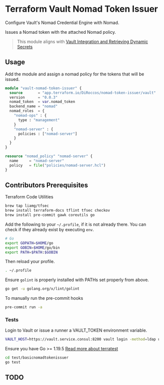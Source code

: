 # Terraform Vault Nomad Token Issuer

Configure Vault's Nomad Credential Engine with Nomad.

Issues a Nomad token with the attached Nomad policy.

> This module aligns with [Vault Integration and Retrieving Dynamic Secrets](https://developer.hashicorp.com/nomad/tutorials/integrate-vault/vault-postgres#vault-postgres)

## Usage
Add the module and assign a nomad policy for the tokens that will be issued.

```terraform
module "vault-nomad-token-issuer" {
  source       = "app.terraform.io/DiRoccos/nomad-token-issuer/vault"
  version      = "0.0.3"
  nomad_token  = var.nomad_token
  backend_name = "nomad"
  nomad_roles  = {
    "nomad-ops" : {
      type : "management"
    }
    "nomad-server" : {
      policies : ["nomad-server"]
    }
  }
}

resource "nomad_policy" "nomad-server" {
  name     = "nomad-server"
  policy   = file("policies/nomad-server.hcl")
}
```

## Contributors Prerequisites

Terraform Code Utilities
```bash
brew tap liamg/tfsec
brew install terraform-docs tflint tfsec checkov
brew install pre-commit gawk coreutils go
```

Add the following to your `~/.profile`, if it is not already there.
You can check if they already exist by executing `env`.
```bash
# Go
export GOPATH=$HOME/go
export GOBIN=$HOME/go/bin
export PATH=$PATH:$GOBIN
```

Then reload your profile.
```bash
. ~/.profile
```

Ensure `golint` is properly installed with PATHs set properly from above.
```bash
go get -u golang.org/x/lint/golint
```

To manually run the pre-commit hooks
```bash
pre-commit run -a
```

### Tests
Login to Vault or issue a runner a VAULT_TOKEN environment variable.
```bash
VAULT_HOST=https://vault.service.consul:8200 vault login -method=ldap username=$USER
```

Ensure you have Go >= 1.19.5
[Read more about terratest](https://terratest.gruntwork.io/docs/getting-started/quick-start/)
```bash
cd test/basicnomadtokenissuer
go test
```

## TODO
